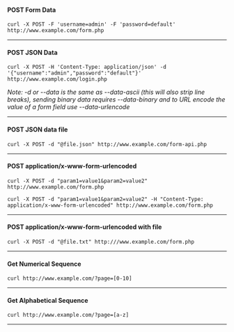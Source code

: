 #### POST Form Data

```curl -X POST -F 'username=admin' -F 'password=default' http://www.example.com/form.php```

-----


#### POST JSON Data

```curl -X POST -H 'Content-Type: application/json' -d '{"username":"admin","password":"default"}' http://www.example.com/login.php```

*Note: -d or --data is the same as --data-ascii (this will also strip line breaks), sending binary data requires --data-binary and to URL encode the value of a form field use --data-urlencode*

-----


#### POST JSON data file

```curl -X POST -d "@file.json" http://www.example.com/form-api.php```

-----


#### POST application/x-www-form-urlencoded

```curl -X POST -d "param1=value1&param2=value2" http://www.example.com/form.php```

```curl -X POST -d "param1=value1&param2=value2" -H "Content-Type: application/x-www-form-urlencoded" http://www.example.com/form.php```

-----


#### POST application/x-www-form-urlencoded with file

```curl -X POST -d "@file.txt" http:///www.example.com/form.php```

-----


#### Get Numerical Sequence

```curl http://www.example.com/?page=[0-10]```

-----


#### Get Alphabetical Sequence

```curl http://www.example.com/?page=[a-z]```

-----

